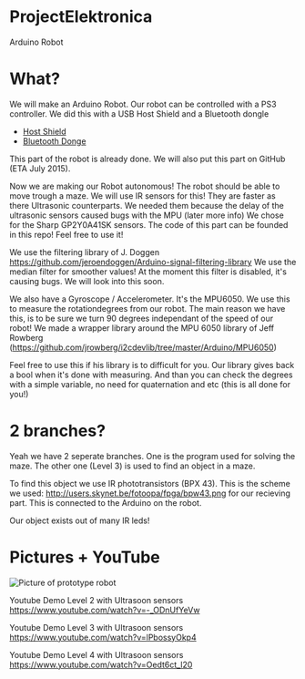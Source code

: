 # ProjectElektronica
Arduino Robot

# What?
We will make an Arduino Robot.
Our robot can be controlled with a PS3 controller. 
We did this with a USB Host Shield and a Bluetooth dongle
- [Host Shield](http://img.dxcdn.com/productimages/sku_166217_2.jpg)
- [Bluetooth Donge](http://i00.i.aliimg.com/wsphoto/v0/574362168/USB-2-0-Mini-font-b-Bluetooth-b-font-font-b-V2-0-b-font-EDR.jpg)

This part of the robot is already done. We will also put this part on GitHub (ETA July 2015).

Now we are making our Robot autonomous! The robot should be able to move trough a maze.
We will use IR sensors for this! They are faster as there Ultrasonic counterparts. 
We needed them because the delay of the ultrasonic sensors caused bugs with the MPU (later more info)
We chose for the Sharp GP2Y0A41SK sensors.
The code of this part can be founded in this repo!
Feel free to use it!

We use the filtering library of J. Doggen
https://github.com/jeroendoggen/Arduino-signal-filtering-library
We use the median filter for smoother values!
At the moment this filter is disabled, it's causing bugs. We will look into this soon.

We also have a Gyroscope / Accelerometer. It's the MPU6050.
We use this to measure the rotationdegrees from our robot.
The main reason we have this, is to be sure we turn 90 degrees independant of the speed of our robot!
We made a wrapper library around the MPU 6050 library of Jeff Rowberg (https://github.com/jrowberg/i2cdevlib/tree/master/Arduino/MPU6050)

Feel free to use this if his library is to difficult for you. Our library gives back a bool when it's done with measuring. And than you can check the degrees with a simple variable, no need for quaternation and etc (this is all done for you!)

# 2 branches?
Yeah we have 2 seperate branches. One is the program used for solving the maze.
The other one (Level 3) is used to find an object in a maze.

To find this object we use IR phototransistors (BPX 43). This is the scheme we used:
http://users.skynet.be/fotoopa/fpga/bpw43.png for our recieving part. This is connected to the Arduino on the robot.

Our object exists out of many IR leds!

# Pictures + YouTube
![Picture of prototype robot](http://i.imgur.com/pkoKtfu.jpg)

Youtube Demo Level 2 with Ultrasoon sensors
https://www.youtube.com/watch?v=-_ODnUfYeVw

Youtube Demo Level 3 with Ultrasoon sensors
https://www.youtube.com/watch?v=lPbossyOkp4

Youtube Demo Level 4 with Ultrasoon sensors
https://www.youtube.com/watch?v=Oedt6ct_l20


